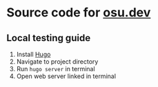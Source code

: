 # Source code for [osu.dev](https://osu.dev)

## Local testing guide

1. Install [Hugo](https://gohugo.io/installation/)
2. Navigate to project directory
3. Run `hugo server` in terminal
4. Open web server linked in terminal
